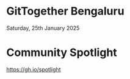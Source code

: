 # GitTogether Bengaluru
Saturday, 25th January 2025

# Community Spotlight
https://gh.io/spotlight


